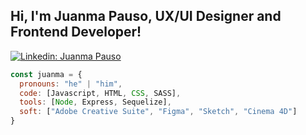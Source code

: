 <h2> Hi, I'm Juanma Pauso, UX/UI Designer and Frontend Developer!</h2>

[![Linkedin: Juanma Pauso](https://img.shields.io/badge/-juanmapauso-blue?style=flat-square&logo=Linkedin&logoColor=white&link=https://www.linkedin.com/in/juanmaperezpauso/)](https://www.linkedin.com/in/juanmaperezpauso/)

```javascript
const juanma = {
  pronouns: "he" | "him",
  code: [Javascript, HTML, CSS, SASS],
  tools: [Node, Express, Sequelize],
  soft: ["Adobe Creative Suite", "Figma", "Sketch", "Cinema 4D"]
}
```


<!--
**JuanmaPauso/JuanmaPauso** is a ✨ _special_ ✨ repository because its `README.md` (this file) appears on your GitHub profile.

Here are some ideas to get you started:

- 🔭 I’m currently working on ...
- 🌱 I’m currently learning ...
- 👯 I’m looking to collaborate on ...
- 🤔 I’m looking for help with ...
- 💬 Ask me about ...
- 📫 How to reach me: ...
- 😄 Pronouns: ...
- ⚡ Fun fact: ...
-->
